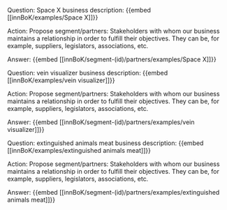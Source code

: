 Question: Space X business description:
{{embed [[innBoK/examples/Space X]]}}

Action: Propose segment/partners: Stakeholders with whom our business maintains a relationship in order to fulfill their objectives. They can be, for example, suppliers, legislators, associations, etc.

Answer:
{{embed [[innBoK/segment-(id)/partners/examples/Space X]]}}

Question: vein visualizer business description:
{{embed [[innBoK/examples/vein visualizer]]}}

Action: Propose segment/partners: Stakeholders with whom our business maintains a relationship in order to fulfill their objectives. They can be, for example, suppliers, legislators, associations, etc.

Answer:
{{embed [[innBoK/segment-(id)/partners/examples/vein visualizer]]}}

Question: extinguished animals meat business description:
{{embed [[innBoK/examples/extinguished animals meat]]}}

Action: Propose segment/partners: Stakeholders with whom our business maintains a relationship in order to fulfill their objectives. They can be, for example, suppliers, legislators, associations, etc.

Answer:
{{embed [[innBoK/segment-(id)/partners/examples/extinguished animals meat]]}}



